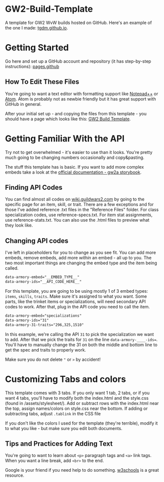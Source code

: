 # GW2-Build-Template
A template for GW2 WvW builds hosted on GitHub. Here's an example of the one I made: [tgdm.github.io](https://tgdm.github.io/).

# Getting Started
Go here and set up a GitHub account and repository (it has step-by-step instructions): [pages.github](https://pages.github.com/)

## How To Edit These Files
You're going to want a text editor with formatting support like [Notepad++](https://notepad-plus-plus.org/) or [Atom](https://atom.io/). Atom is probably not as newbie friendly but it has great support with GitHub in general.

After your initial set up - and copying the files from this template - you should have a page which looks like this: [GW2 Build Template](https://tgdm.github.io/GW2-Build-Template/).

# Getting Familiar With the API
Try not to get overwhelmed - it's easier to use than it looks. You're pretty much going to be changing numbers occasionally and copy&pasting.

The stuff this template has is basic. If you want to add more complex embeds take a look at the [official documentation - gw2a storybook](https://madou.github.io/armory-embeds/).

## Finding API Codes
You can find almost all codes on [wiki.guildwars2.com](https://wiki.guildwars2.com/) by going to the specific page for an item, skill, or trait. There are a few exceptions and for those I've added reference .txt files in the "Reference Files" folder. For class specialization codes, use reference-specs.txt. For item stat assignments, use reference-stats.txt. You can also use the .html files to preview what they look like.

## Changing API codes
I've left in placeholders for you to change as you see fit. You can add more embeds, remove embeds, add more *within* an embed - all up to you. The two most important things are changing the embed type and the item being called.

```html
data-armory-embed="__EMBED_TYPE__"
data-armory-ids="__API_CODE_HERE__"
```

For this template, you are going to be using mostly 1 of 3 embed types: `items`, `skills`, `traits`. Make sure it's assigned to what you want. Some parts, like the trinket items or specializations, will need secondary API codes to work. After that, plug in the API code you need to call the item.

```html
data-armory-embed="specializations"
data-armory-ids="31"
data-armory-31-traits="296,325,1510"
```

In this example, we're calling the API `31` to pick the specialization we want to add. After that we pick the traits for `31` on the line `data-armory-____-ids=`. You'll have to manually change the 31 on both the middle and bottom line to get the spec and traits to properly work.

Make sure you do not delete `"` or `>` by accident!

# Customizing Tabs and colors
This template comes with 3 tabs. If you only want 1 tab, 2 tabs, or if you want 4 tabs, you'll have to modify both the index.html and the style.css (found in /assets/stylesheet/). Add or subtract rows with the index.html near the top, assign names/colors on style.css near the bottom. If adding or subtracting tabs, adjust `.tablink` in the CSS file

If you don't like the colors I used for the template (they're terrible), modify it to what you like - but make sure you edit both documents.

## Tips and Practices for Adding Text
You're going to want to learn about `<p>` paragraph tags and `<a>` link tags. When you want a line break, add `<br>` to the end.

Google is your friend if you need help to do something. [w3schools](https://www.w3schools.com/) is a great resource.

